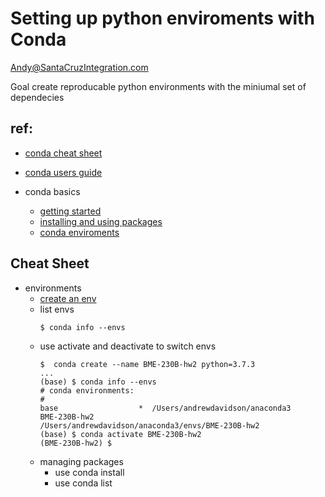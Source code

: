 # Setting up python enviroments with Conda
Andy@SantaCruzIntegration.com

Goal create reproducable python environments with the miniumal set of dependecies

## ref:
- [conda cheat sheet](conda-cheatsheet.pdf)
- [conda users guide](https://docs.conda.io/projects/conda/en/latest/user-guide/index.html)

- conda basics
  - [getting started](https://docs.conda.io/projects/conda/en/latest/user-guide/getting-started.html)
  - [installing and using packages](https://docs.conda.io/projects/conda/en/latest/user-guide/concepts/packages.html#)
  - [conda enviroments](https://docs.conda.io/projects/conda/en/latest/user-guide/concepts/environments.html)
  

## Cheat Sheet
- environments
  * [create an env](https://docs.conda.io/projects/conda/en/latest/user-guide/getting-started.html#managing-environments)
  * list envs
    ```
    $ conda info --envs
    ```
  * use activate and deactivate to switch envs
    ```
    $  conda create --name BME-230B-hw2 python=3.7.3
    ...
    (base) $ conda info --envs
    # conda environments:
    #
    base                  *  /Users/andrewdavidson/anaconda3
    BME-230B-hw2             /Users/andrewdavidson/anaconda3/envs/BME-230B-hw2
    (base) $ conda activate BME-230B-hw2
    (BME-230B-hw2) $
    ```
  * managing packages
    + use conda install
    + use conda list
    
